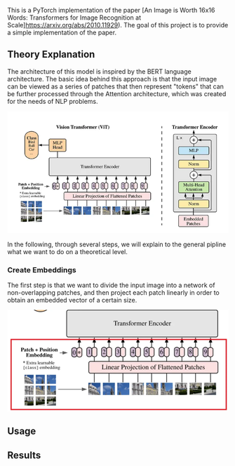 This is a PyTorch implementation of the paper [An Image is Worth 16x16 Words: Transformers for Image Recognition at Scale]https://arxiv.org/abs/2010.11929). The goal of this project is to provide a simple implementation of the paper.

## Theory Explanation
The architecture of this model is inspired by the BERT language architecture. 
The basic idea behind this approach is that the input image can be viewed as a series of patches that then represent "tokens" that can be further processed through the Attention architecture, which was created for the needs of NLP problems.

![alt ViT Architecture](theory_imgs/arch.jpg)

In the following, through several steps, we will explain to the general pipline what we want to do on a theoretical level.

### Create Embeddings

The first step is that we want to divide the input image into a network of non-overlapping patches, and then project each patch linearly in order to obtain an embedded vector of a certain size.

![alt ViT Architecture](theory_imgs/embedding.PNG)

## Usage

## Results